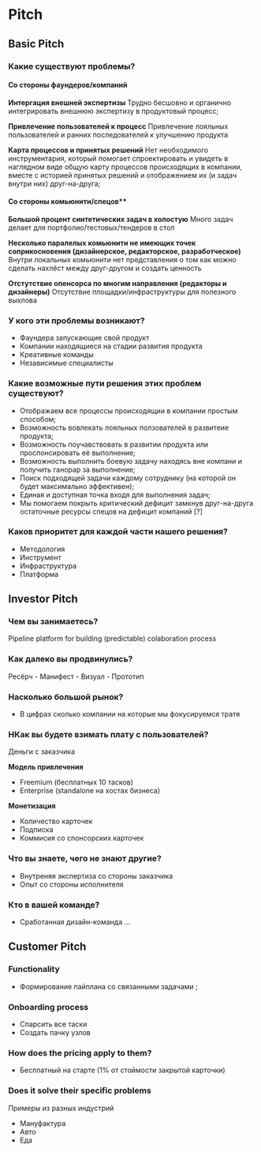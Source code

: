 # Pitch

## Basic Pitch

### Какие существуют проблемы?

#### Со стороны фаундеров/компаний
**Интергация внешней экспертизы**
Трудно бесшовно и органично интегрировать внешнюю экспертизу в продуктовый процесс;

**Привлечение пользователей к процесс**
Привлечение лояльных пользователей и ранних последователей к улучшению продукта

**Карта процессов и принятых решений**
Нет необходимого инструментария, который помогает спроектировать и увидеть в наглядном виде общую карту процессов происходящих в компании, вместе с историей принятых решений и отображением их (и задач внутри них) друг-на-друга;

#### Со стороны комьюнити/спецов**
**Большой процент синтетических задач в холостую**
Много задач делает для портфолио/тестовых/тендеров в стол

**Несколько паралелых комьюнити не имеющих точек соприкосновения (дизайнерское, редакторское, разработческое)**  
Внутри локальных комьюнити нет представления о том как можно сделать нахлёст между друг-другом и создать ценность

**Отстутствие опенсорса по многим направления (редакторы и дизайнеры)**
Отсутствие площадки/инфраструктуры для полезного выхлова



### У кого эти проблемы возникают?
- Фаундера запускающие свой продукт
- Компании находящиеся на стадии развития продукта
- Креативные команды
- Независимые специалисты

### Какие возможные пути решения этих проблем существуют?
- Отображаем все процессы происходящии в компании простым способом;
- Возможность вовлекать лояльных ползователей в развитеие продукта;
- Возможность поучавствовать в развитии продукта или проспонсировать её выполнение;
- Возможность выполнить боевую задачу находясь вне компани и получить ганорар за выполнение;
- Поиск подходящей задачи каждому сотруднику (на которой он будет максимально эффективен);
- Единая и доступная точка входя для выполнения задач;
- Мы помогаем покрыть критический дефицит замкнув друг-на-друга остаточные ресурсы спецов на дефицит компаний [?]


### Каков приоритет для каждой части нашего решения?
- Методология
- Инструмент
- Инфраструктура
- Платформа


## Investor Pitch
### Чем вы занимаетесь?
Pipeline platform for building (predictable) colaboration process

### Как далеко вы продвинулись?
Ресёрч - Манифест - Визуал - Прототип

### Насколько большой рынок?
- В цифрах сколько компании на которые мы фокусируемся тратя

### HКак вы будете взимать плату с пользователей?
Деньги с заказчика

**Модель привлечения**
- Freemium (бесплатных 10 тасков)
- Enterprise (standalone на хостах бизнеса)

**Монетизация**
- Количество карточек
- Подписка
- Коммисия со спонсорских карточек

### Что вы знаете, чего не знают другие?
- Внутреняя экспертиза со стороны заказчика
- Опыт со стороны исполнителя

### Кто в вашей команде?
- Сработанная дизайн-команда ...



## Customer Pitch

### Functionality
- Формирование пайплана со связанными задачами ;

### Onboarding process
- Спарсить все таски
- Создать пачку узлов

### How does the pricing apply to them?
- Бесплатный на старте (1% от стоймости закрытой карточки)

### Does it solve their specific problems
Примеры из разных индустрий
- Мануфактура
- Авто
- Еда
